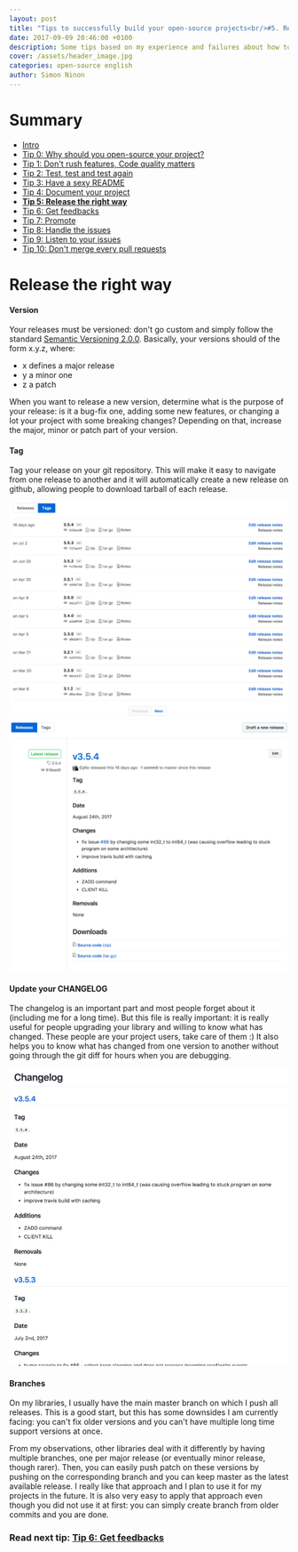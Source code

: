 ```yaml
---
layout: post
title: "Tips to successfully build your open-source projects<br/>#5. Release the right way"
date: 2017-09-09 20:46:00 +0100
description: Some tips based on my experience and failures about how to successfully build an open-source project
cover: /assets/header_image.jpg
categories: open-source english
author: Simon Ninon
---
```


# Summary
* [Intro](/2017/09/09/tips-to-build-your-open-source-projects-intro.html)
* [Tip 0: Why should you open-source your project?](/2017/09/09/tips-to-build-your-open-source-projects-tip00-why.html)
* [Tip 1: Don't rush features, Code quality matters](/2017/09/09/tips-to-build-your-open-source-projects-tip01-quality.html)
* [Tip 2: Test, test and test again](/2017/09/09/tips-to-build-your-open-source-projects-tip02-test.html)
* [Tip 3: Have a sexy README](/2017/09/09/tips-to-build-your-open-source-projects-tip03-sexy-readme.html)
* [Tip 4: Document your project](/2017/09/09/tips-to-build-your-open-source-projects-tip04-document.html)
* **[Tip 5: Release the right way](/2017/09/09/tips-to-build-your-open-source-projects-tip05-release.html)**
* [Tip 6: Get feedbacks](/2017/09/09/tips-to-build-your-open-source-projects-tip06-feedbacks.html)
* [Tip 7: Promote](/2017/09/09/tips-to-build-your-open-source-projects-tip07-promote.html)
* [Tip 8: Handle the issues](/2017/09/09/tips-to-build-your-open-source-projects-tip08-handle-issues.html)
* [Tip 9: Listen to your issues](/2017/09/09/tips-to-build-your-open-source-projects-tip09-listen-issues.html)
* [Tip 10: Don't merge every pull requests](/2017/09/09/tips-to-build-your-open-source-projects-tip10-pull-requests.html)


# Release the right way

#### Version
Your releases must be versioned: don't go custom and simply follow the standard [Semantic Versioning 2.0.0](http://semver.org/).
Basically, your versions should of the form x.y.z, where:
* x defines a major release
* y a minor one
* z a patch

When you want to release a new version, determine what is the purpose of your release: is it a bug-fix one, adding some new features, or changing a lot your project with some breaking changes?
Depending on that, increase the major, minor or patch part of your version.

#### Tag
Tag your release on your git repository. This will make it easy to navigate from one release to another and it will automatically create a new release on github, allowing people to download tarball of each release.

<img src="/assets/tips_to_build_your_open_source_projects/release_list.png" title="release list"/>
<img src="/assets/tips_to_build_your_open_source_projects/release_details.png" title="release details"/>

#### Update your CHANGELOG
The changelog is an important part and most people forget about it (including me for a long time).
But this file is really important: it is really useful for people upgrading your library and willing to know what has changed. These people are your project users, take care of them :)
It also helps you to know what has changed from one version to another without going through the git diff for hours when you are debugging.

<img src="/assets/tips_to_build_your_open_source_projects/changelog.png" title="changelog"/>

#### Branches
On my libraries, I usually have the main master branch on which I push all releases.
This is a good start, but this has some downsides I am currently facing: you can't fix older versions and you can't have multiple long time support versions at once.

From my observations, other libraries deal with it differently by having multiple branches, one per major release (or eventually minor release, though rarer).
Then, you can easily push patch on these versions by pushing on the corresponding branch and you can keep master as the latest available release.
I really like that approach and I plan to use it for my projects in the future. It is also very easy to apply that approach even though you did not use it at first: you can simply create branch from older commits and you are done.

### Read next tip: [Tip 6: Get feedbacks](/2017/09/09/tips-to-build-your-open-source-projects-tip06-feedbacks.html)

